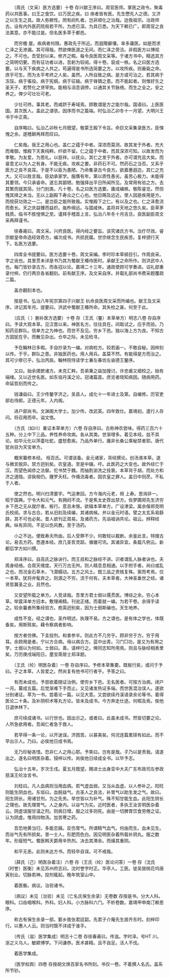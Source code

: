 <!-- { "loadSidebar": true } -->
　　〔周氏（文采）医方选要〕十卷 存兴献王序曰。周官医师。掌医之政令。聚毒药以共医事。曰王之食饮。曰万民之疾。曰 疡者皆有医。先生懋先人之德。又济之以生生之具。故人弥厥性。罔有阏札者。岂非顺化之治哉。迨我祖宗。治政师古。设有内外医药院局若干所。为虑已深。为具已悉。为天下赖已广。即周官之良法美意。亦不能过是。但名医多萃于都邑。

　　而穷檐 屋。疾病者何限。惠政先于所近。而遐陬僻壤。率多庸医。如是而求仁泽之无渗漏。其可得哉。然欲俾医道之无间。而仁泽之旁洽。非假医方以博视之。不可也。吾受封以来。修齐之暇。每令良医周文采等。于诸方书中。精选其方之简明切要。而有征功者以进。吾躬为较阅。得十卷。裒成一帙。名之曰医方选要。以与天下疾病之人共之。苟遍得是书所选简要之方。以攻所疾。则垂毙之命。庶乎可生。而为太平考终之人矣。虽然。人所自致之病。是方或可治之。若其病于冻馁。病于徭役。病于宪纲。病于征输。病于锋镝之患。而不能起者。则惟好生之圣天子。若赞化之贤宰执。能相与消息调停。以通其关节脉络。而生之全之。安之养之。俾少可壮壮可老。

　　少壮可终。事其老。而咸跻于寿域焉。顾敢谓是方之能尔哉。国语曰。上医医国。其次医人。盖此之谓欤。因序而书之篇端。时弘治乙卯冬十一月望。大明兴王书于中正斋。

　　自序略曰。弘治乙卯秋七月既望。敬蒙王殿下令旨。命巨文采集录医方。臣悚愧之余。遂稽颡再拜而叹曰。

　　仁矣哉。我王之用心也。盖仁之蕴于中者。深浓而莫测。故其发于外者。充大而难御。惟殿下天衷纯粹。纤欲不留。仁之蕴于中者。而其深浓可知。以故发而为孝敬。为友爱。为恩礼。以慈祥。以抚众。其仁之发于外者。亦可谓充且大矣。而睿意尤以为人之有身。不能无疾。攻疾之要。非药石不可。然药石之当否。又系乎医方之良不良耳。于是不以臣为愚陋。乃命集录古今良方。欲嘉惠遐迩。其仁之充大。又可以胜言哉。臣幼承家学。服膺有年。第以质性愚劣。虽苦心极力。未能得其要领。今只承睿命。遂忘其鄙陋。勉强择出平日所闻所见。及常用有验之方。去其繁而就其简。分门别类。凡十卷。名之曰医方选要。庸成编帙。敬陈睿览。然但愧其择之未当。无以上副殿下寿众之仁心也。他日赐及远近。使人因是疾用是方。而傥获功效之一二。是岂臣之能所致哉。实惟殿下之仁。有以及之也。仁之泽愈流而愈长。天之庆益臻而益炽。胤柞绵远。与国咸休。盖将并天地之悠久矣。臣草茅贱质。临书不胜惶惧之至。谨拜手稽首上言。弘治八年冬十月吉旦。良医副臣周文采再拜谨书。

　　徐春甫曰。周文采。兴府良医。得内经之要旨。该究诸氏方书。治疗尽效。睿宗献皇帝命选经效奇方。编次成书。共损民瘼。世宗继念生民疾苦。复梓颁行天下。名医方选要。

　　四库全书提要曰。医方选要十卷。周文采编。李时珍本草纲目引。作周良采。字之讹也。其里贯未详是书乃其为蜀献王椿侍医时。承献王之命所作。则洪武中人也。每门皆钞录古方。而各冠以论。嘉靖二十三年。通政使顾可学奏进。诏礼部重录付梓。仍行两京各省翻刻。前有献王序。及文采自序。并载礼部尚书费采题覆疏二篇。

　　盖亦翻刻本也。

　　按是书。弘治八年宪宗第四子兴献王 杭命良医周文采而所编也。献王及文采序。详记其年月。提要曰。洪武中蜀献王椿所命。其失检之甚。何至于此。

　　〔应氏（ ）删补医方选要〕十卷 存〔王氏（鏊）本草单方〕明志八卷 存自序曰。予读大观本草。见汉晋以来。神医名方。往往具在。间取试之。应手而验。乃知药忌群队。信单方之为神也。而世不及见。穷乡下邑。独以海上方为良。不知古方固犹在乎。而散见杂出。仓卒之际。未见检寻。

　　予在翰林日多暇。手自抄录为一编。对病检方。较若画一。不敢自秘。因梓刻以传。于乎。群队之患。非独医药也。用人用兵。盖莫不然。有能得是方而治之。其可少瘳已乎。弘治丙辰。翰林院侍读学士兼左春坊左谕德王鏊序。

　　又曰。始余捃摭诸方。未克汇粹。吾弟秉之益加搜讨。许忠甫又细校之。始有端绪。又以近世名医。如东垣丹溪之论。冠诸篇首。庶览者晓知病因。随病用药。命延哲刻而传之。

　　钱谦益曰。王少传鏊字济之。吴县人。成化十一年进士及第。自编修。历官吏部右侍郎。正德元年。入内阁。

　　进户部尚书。文渊阁大学士。加少传。改武英。四年致仕。嘉靖初。遣行人存问。将召用而卒。谥文恪。

　　〔方氏（如川）重证本草单方〕六卷 存自序曰。古称神农尝味。得药三百六十五种。分上中下三品。养性养命攻病。各从其类。世渐增多。着见本经。兹不具论。如华元化以萍齑吐蛇。盛怒愈疾。乃品外单行。庸非长桑公乘秘禁者耶。唐代犹尚目为天宝单方。

　　概宋纂修本经。 栝百氏。可谓该备。金元诸家，背经撰论。创汤液本草。遂与微言脱异。禁方迥别矣。农皇道。至是中辍。吁。此医药之大变也。故外经亡于汉。而望色闻疹之法替。佗书焚于魏。而抽割湔洗之技衰。本草背于胡。而处方和济之道隐。谬戾相仍。踵罗夭枉。作俑流毒者。固农皇之罪人。盖日中则昃。不私于人者。

　　使之然也。明兴扫清寰宇。气运聿回。方今海内元老，频 上寿。恩询非一。昭于国典。宁令大和元气。有拥阏不流。于是焦太史荐出禁方。佐梦圃郑先生济穷乡下邑之无从就疗者。板行。意且未惬。欲辑本草单方。广设津梁。属余偕郑克明氏校阅。求与古合。若从旧刻及续编，其诸病候。弁以金元时语。譬之太玄系易繇辞。其不可也必矣。昔人欲刊正周易。及诸药方。先诣祖讷共论。祖云。辨释经典。纵有异同。不足以伤风教。至于汤药。

　　小之不达。便致寿夭所由。后人受弊不少。何敢轻以裁断。余鉴此言。特搜古论。易去方药。悉遵本经。庶几圣哲灵踪。循辙可讯。其诸异宜。条载凡例云。新都后学方如川撰。

　　郑泽序曰。自高氏之脉诀行。而王叔和之脉经不讲。识者谓乱人脉者诀也。夫周身经络。合周天缠度。天行万古无舛。则人精息息相通。以手拊手者。尚曰或乱之也。而况金石草木，飞潜蠕动。五方之风土。既三品之贵贱复殊。案而考焉。仅一本草。犹将弁髦弃之。则源之不穷。流于何有。夫本草者。大神圣垂世之经。诸贤哲冀圣之业。且然也。

　　又安望所载之单方。人竞读哉。吾里方君士弱以儒贯医。博综之余。穷心本草。举震泽单方旧本。敷理阐精。刊讹正绪。而着就一编。为若干卷。余得手读之。较余曩者所集经验方。庖脔迥别矣，因为士弱斯编也。天生地养。

　　成性不变。经之谓也，圣作明述。执理不易。方之谓也。是有体之学也，体既备矣。用斯赅矣。藉令察病者影响。

　　按方者仿佛。下圭投剂。和害参半。则此方不几穷乎。顾非穷于方。穷于用耳。余顾用是者。宁以方合病。毋以病合方。蓝中出青。习门□功，是又为有用之学，士弱以为何如。士弱曰。善。请梓行之。俾同志知所用焉。则且与脉经相表里矣。万历庚戌端阳日。墨宝斋居士郑泽题。

　　〔王氏（纶）明医杂着〕一卷 存自序曰。予修本草集要。既板行矣，或问于予曰。子之本草。人皆爱之。然尚复有他书可行者乎。予答之曰。

　　有而未成也。予尝欲着随证治例。使穷乡下邑。无名医者。可按方治病。闭户一月。纂成五篇。后觉渐难下手而止。又见诸发热证多端。而世医混治误人。遂欲分别诸证。萃为一书。尝着论一篇。以见大意。又尝欲续丹溪语录余论等书。着得医论二十条。及补阴枳术等丸方论。皆未及成书。今方奔走仕途。何暇及焉。俟他日退休林下。

　　庶可续成诸书。以行世也。因出示之。或者曰。此虽未成书。然皆切要之论。人所急欲用者。吾闻仁者急于救人。

　　若早得一条一论，以开迷误。济困苦。以甚美矣。何况连篇累牍有如此。而不早出示人。乃曰。必俟他日成书焉。

　　无乃珍秘吝惜。恐非仁人之用心耶。予笑曰。岂有是哉。子乃以是责我。请遂出之。遂名曰明医杂着。锓梓以传。尚俟他日续成全书。以毕予志。

　　弘治十五年。岁次壬戌。夏五月既望。赐进士出身亚中大夫广东布政司左参政慈溪王纶汝言书。

　　刘桂曰。凡人血病则当用血病。若气虚血弱。又当从血虚。以人参补之。阳旺则能生阴血也。东垣曰。血脱益气。古圣人之良法，补胃气以助生发之气。故曰。阳生阴长。用诸甘剂。为之先务。举世皆以为补气。殊不知甘能生血。此阳生阴长之理也。故先理胃气。人之身内。以谷气为实。近时医者，多执王汝言明医杂着云。阴虚误服甘温之剂。则病日增。服之过多则死。由是一切脾胃饮食劳倦之证。认为阴虚。惟用四物汤。加苦寒之药。

　　吾恐地黄当归，多能恋膈。反伤胃气。所谓精气血气。何由而生。血未见生。而谷气先有所损矣。昔一士人。形肥而色白。因见明医杂着所载补阴丸。服之数年。形瘦短气。蜀医韩天爵用辛热剂。决去其滞余。而燥其重阴。

　　和平无恙。此则未达方书。而轻卒自误。可不戒哉。

　　〔薛氏（己）明医杂着注〕六卷 存〔王氏（纶）医论问答〕一卷 存〔沈氏（时誉）医衡〕未见苏州府志曰。沈时誉字时正。华亭人。工医。徙吴居桃花坞唐寅别业。切脉若神。投剂辄起。晚年筑室山中。

　　着医衡。病议。治验诸书。

　　〔病议〕未见〔治验〕未见〔亡名氏保生余录〕无卷数 存按是书。分大人科。眼科。口齿咽喉科。外科。妇人科。小方脉科六门。不析卷数。嘉靖甲申南汀赖恩序。

　　称古有保生余录一部。鄞乡致张君廷韶。先君子介庵先生居齐东时。刻梓印行。以惠人人云。则当时既不详成于谁手。

　　〔传氏（滋）医学集成〕明志十二卷 存徐春甫曰。传滋。字时泽。号HT 川。浙之义乌人。敏颖博学。下问谦恭。医术甚精。且不自足。活人不伐。

　　着医学集成。

　　〔医学权舆〕四卷 存按胡文焕百家名书所刻。书仅一卷。不着撰人名氏。盖系所节钞。

